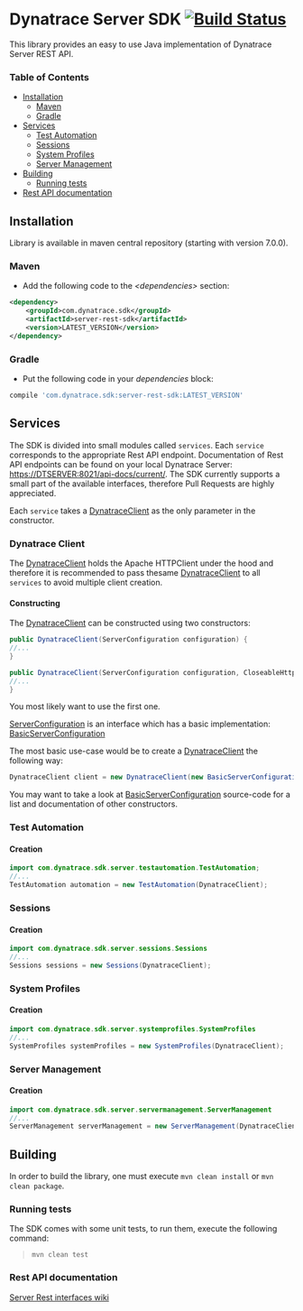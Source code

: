 # Dynatrace Server SDK [![Build Status](https://travis-ci.org/Dynatrace/Dynatrace-Server-REST-Java-SDK.svg?branch=master)](https://travis-ci.org/Dynatrace/Dynatrace-Server-REST-Java-SDK)

This library provides an easy to use Java implementation of Dynatrace Server REST API.

### Table of Contents
- [Installation](#installation)
    - [Maven](#maven)
    - [Gradle](#gradle)
- [Services](#services)
    - [Test Automation](#testautomation)
    - [Sessions](#sessions)
    - [System Profiles](#systemprofiles)
    - [Server Management](#servermanagement)
- [Building](#building)
    - [Running tests](#tests)
- [Rest API documentation](#restapidoc)

## <a name="installation"></a>Installation
Library is available in maven central repository (starting with version 7.0.0).

### Maven
- Add the following code to the *&lt;dependencies&gt;* section:
```xml
<dependency>
    <groupId>com.dynatrace.sdk</groupId>
    <artifactId>server-rest-sdk</artifactId>
    <version>LATEST_VERSION</version>
</dependency>
```

### Gradle
- Put the following code in your *dependencies* block:
```groovy
compile 'com.dynatrace.sdk:server-rest-sdk:LATEST_VERSION'
```

## Services
The SDK is divided into small modules called `services`. Each `service` corresponds to the appropriate Rest API endpoint. Documentation of Rest API endpoints can be found on your local Dynatrace Server: [https://DTSERVER:8021/api-docs/current/](https://localhost:8021/api-docs/current/).
The SDK currently supports a small part of the available interfaces, therefore Pull Requests are highly appreciated.

Each `service` takes a [DynatraceClient](src/main/java/com/dynatrace/sdk/server/DynatraceClient.java) as the only parameter in the constructor.

### Dynatrace Client
The [DynatraceClient](src/main/java/com/dynatrace/sdk/server/DynatraceClient.java) holds the Apache HTTPClient under the hood and therefore it is recommended to pass thesame [DynatraceClient](src/main/java/com/dynatrace/sdk/server/DynatraceClient.java) to all `services` to avoid multiple client creation.

#### Constructing
The [DynatraceClient](src/main/java/com/dynatrace/sdk/server/DynatraceClient.java) can be constructed using two constructors:

```java
public DynatraceClient(ServerConfiguration configuration) {
//...
}
``` 

```java
public DynatraceClient(ServerConfiguration configuration, CloseableHttpClient httpClient) {
//...
}
```

You most likely want to use the first one.

[ServerConfiguration](src/main/java/com/dynatrace/sdk/server/ServerConfiguration.java) is an interface which has a basic implementation: [BasicServerConfiguration](src/main/java/com/dynatrace/sdk/server/BasicServerConfiguration.java)

The most basic use-case would be to create a [DynatraceClient](src/main/java/com/dynatrace/sdk/server/DynatraceClient.java) the following way:

```java
DynatraceClient client = new DynatraceClient(new BasicServerConfiguration("username","password"));
``` 

You may want to take a look at [BasicServerConfiguration](src/main/java/com/dynatrace/sdk/server/BasicServerConfiguration.java) source-code for a list and documentation of other constructors.

### <a name="testautomation"></a>Test Automation

#### Creation

```java
import com.dynatrace.sdk.server.testautomation.TestAutomation;
//...
TestAutomation automation = new TestAutomation(DynatraceClient);
```

### <a name="sessions"></a>Sessions

#### Creation

```java
import com.dynatrace.sdk.server.sessions.Sessions
//...
Sessions sessions = new Sessions(DynatraceClient);
```

### <a name="systemprofiles"></a>System Profiles

#### Creation

```java
import com.dynatrace.sdk.server.systemprofiles.SystemProfiles
//...
SystemProfiles systemProfiles = new SystemProfiles(DynatraceClient);
```

### <a name="servermanagement"></a>Server Management

#### Creation

```java
import com.dynatrace.sdk.server.servermanagement.ServerManagement
//...
ServerManagement serverManagement = new ServerManagement(DynatraceClient);
```

## Building
In order to build the library, one must execute `mvn clean install` or `mvn clean package`.

### <a name="tests"></a> Running tests
The SDK comes with some unit tests, to run them, execute the following command:
> `mvn clean test`

### <a name="restapidoc"></a>Rest API documentation

[Server Rest interfaces wiki](https://www.dynatrace.com/support/doc/appmon/appmon-reference/rest-interfaces/server-rest-interfaces/)

